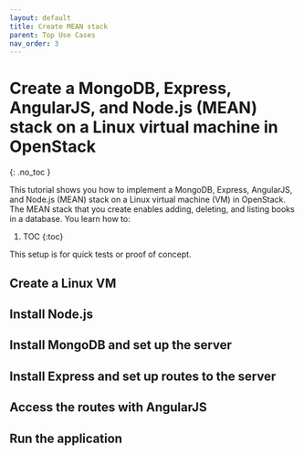 ```yaml
---
layout: default
title: Create MEAN stack
parent: Top Use Cases
nav_order: 3
---
```


# Create a MongoDB, Express, AngularJS, and Node.js (MEAN) stack on a Linux virtual machine in OpenStack
{: .no_toc }

This tutorial shows you how to implement a MongoDB, Express, AngularJS, and Node.js (MEAN) stack on a Linux virtual machine (VM) in OpenStack. The MEAN stack that you create enables adding, deleting, and listing books in a database. You learn how to:

1. TOC
{:toc}

This setup is for quick tests or proof of concept.

## Create a Linux VM
## Install Node.js
## Install MongoDB and set up the server
## Install Express and set up routes to the server
## Access the routes with AngularJS
## Run the application